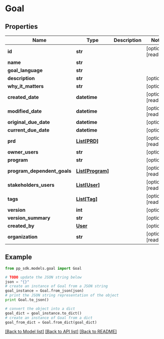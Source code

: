 # Goal


## Properties
Name | Type | Description | Notes
------------ | ------------- | ------------- | -------------
**id** | **str** |  | [optional] [readonly] 
**name** | **str** |  | 
**goal_language** | **str** |  | 
**description** | **str** |  | [optional] 
**why_it_matters** | **str** |  | [optional] 
**created_date** | **datetime** |  | [optional] [readonly] 
**modified_date** | **datetime** |  | [optional] [readonly] 
**original_due_date** | **datetime** |  | [optional] 
**current_due_date** | **datetime** |  | [optional] 
**prd** | [**List[PRD]**](PRD.md) |  | [optional] [readonly] 
**owner_users** | **str** |  | [optional] 
**program** | **str** |  | [optional] 
**program_dependent_goals** | [**List[Program]**](Program.md) |  | [optional] [readonly] 
**stakeholders_users** | [**List[User]**](User.md) |  | [optional] [readonly] 
**tags** | [**List[Tag]**](Tag.md) |  | [optional] [readonly] 
**version** | **int** |  | [optional] 
**version_summary** | **str** |  | [optional] 
**created_by** | [**User**](User.md) |  | [optional] 
**organization** | **str** |  | [optional] [readonly] 

## Example

```python
from pp_sdk.models.goal import Goal

# TODO update the JSON string below
json = "{}"
# create an instance of Goal from a JSON string
goal_instance = Goal.from_json(json)
# print the JSON string representation of the object
print Goal.to_json()

# convert the object into a dict
goal_dict = goal_instance.to_dict()
# create an instance of Goal from a dict
goal_from_dict = Goal.from_dict(goal_dict)
```
[[Back to Model list]](../README.md#documentation-for-models) [[Back to API list]](../README.md#documentation-for-api-endpoints) [[Back to README]](../README.md)


